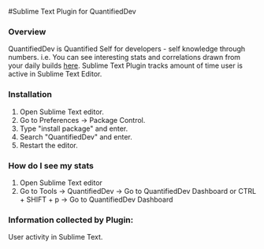 #Sublime Text Plugin for QuantifiedDev

### Overview

QuantifiedDev is Quantified Self for developers - self knowledge through numbers.
i.e. You can see interesting stats and correlations drawn from your daily builds
<a href="https://app.quantifieddev.org">here</a>.
Sublime Text Plugin tracks amount of time user is active in Sublime Text Editor.

### Installation
1. Open Sublime Text editor.
2. Go to Preferences -> Package Control.
3. Type "install package" and enter.
4. Search "QuantifiedDev" and enter.
5. Restart the editor.

### How do I see my stats
1. Open Sublime Text editor
2. Go to Tools -> QuantifiedDev -> Go to QuantifiedDev Dashboard or CTRL + SHIFT + p -> Go to QuantifiedDev Dashboard

### Information collected by Plugin:
User activity in Sublime Text.
